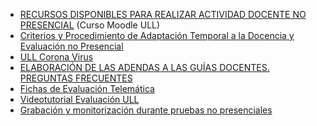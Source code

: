 * [RECURSOS DISPONIBLES PARA REALIZAR ACTIVIDAD DOCENTE NO PRESENCIAL]({{site.covid_ull}}) (Curso Moodle ULL)
* [Criterios y Procedimiento de Adaptación Temporal a la Docencia y Evaluación no Presencial](https://campusvirtual.ull.es/1920/mod/resource/view.php?id=246298)
* [ULL Corona Virus](https://www.ull.es/coronavirus/)
* [ELABORACIÓN DE LAS ADENDAS A LAS GUÍAS DOCENTES. PREGUNTAS FRECUENTES ](https://docs.google.com/document/u/1/d/e/2PACX-1vRI7bTEi93KsUBrb1S9sRmdMbsR3fL9N0MHz39CbtGtdzK-eoA7U4dIsXDvyuV7eSekyY3uyBa1z8Ix/pub)
* [Fichas de Evaluación Telemática](https://campusvirtual.ull.es/1920/mod/resource/view.php?id=246585)
* [Videotutorial Evaluación ULL](https://www.youtube.com/watch?v=oGSv58_dbNk&feature=youtu.be)
* [Grabación y monitorización durante pruebas no presenciales
](https://campusvirtual.ull.es/facultades/mod/forum/discuss.php?d=33894)
